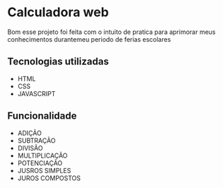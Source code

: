 # Calculadora web  

 Bom esse projeto foi feita com o intuito de pratica para aprimorar meus conhecimentos durantemeu periodo de ferias escolares

 ## Tecnologias utilizadas
 * HTML
 * CSS
 * JAVASCRIPT

## Funcionalidade
 * ADIÇÃO
 * SUBTRAÇÃO
 * DIVISÃO
 * MULTIPLICAÇÃO
 * POTENCIAÇÃO
 * JUSROS SIMPLES
 * JUROS COMPOSTOS


 
